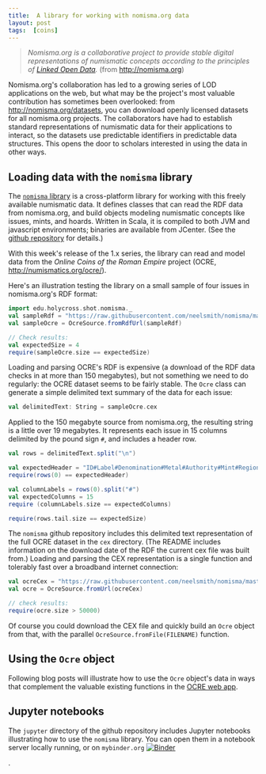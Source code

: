 ```yaml
---
title:  A library for working with nomisma.org data
layout: post
tags:  [coins]
---
```





> *Nomisma.org is a collaborative project to provide stable digital representations of numismatic concepts according to the principles of [Linked Open Data](https://www.w3.org/DesignIssues/LinkedData.html).* (from  <http://nomisma.org>)

Nomisma.org's collaboration has led to a growing series of LOD applications on the web, but what may be the project's most valuable contribution has sometimes been overlooked: from <http://nomisma.org/datasets>, you can download openly licensed datasets for all nomisma.org projects.  The collaborators have had to establish standard representations of numismatic data for their applications to interact, so the datasets use predictable identifiers in predictable data structures.  This opens the door to scholars interested in using the data in other ways.


## Loading data with the `nomisma` library


The [`nomisma` library](https://github.com/neelsmith/nomisma) is a cross-platform library for working with this freely available numismatic data.  It defines classes that can read the RDF data from nomisma.org, and build objects modeling numismatic concepts like issues, mints, and hoards.  Written in Scala, it is compiled to both JVM and javascript environments; binaries are available from JCenter.  (See the [github repository](https://github.com/neelsmith/nomisma) for details.)

With this week's release of the 1.x series, the library can read and model data from the *Online Coins of the Roman Empire* project (OCRE, <http://numismatics.org/ocre/>).

Here's an illustration testing the library on a small sample of four issues in nomisma.org's RDF format:

```scala
import edu.holycross.shot.nomisma._
val sampleRdf = "https://raw.githubusercontent.com/neelsmith/nomisma/master/jvm/src/test/resources/ocre_sample.rdf"
val sampleOcre = OcreSource.fromRdfUrl(sampleRdf)

// Check results:
val expectedSize = 4
require(sampleOcre.size == expectedSize)
```
Loading and parsing  OCRE's RDF is expensive (a download of the RDF data checks in at more than 150 megabytes), but not something we need to do regularly:  the OCRE dataset seems to be fairly stable.  The `Ocre` class can generate a simple delimited text summary of the data for each issue:

```scala
val delimitedText: String = sampleOcre.cex
```

Applied to the 150 megabyte source from nomisma.org, the resulting string is a little over 19 megabytes.  It represents each issue in 15 columns delimited by the pound sign `#`, and includes a header row.

```scala
val rows = delimitedText.split("\n")

val expectedHeader = "ID#Label#Denomination#Metal#Authority#Mint#Region#ObvType#ObvLegend#ObvPortraitId#RevType#RevLegend#RevPortraitId#StartDate#EndDate"
require(rows(0) == expectedHeader)

val columnLabels = rows(0).split("#")
val expectedColumns = 15
require (columnLabels.size == expectedColumns)

require(rows.tail.size == expectedSize)
```

The `nomisma` github repository includes this delimited text representation of the full OCRE dataset in the `cex` directory.  (The README includes information on the download date of the RDF the current cex file was built from.)  Loading and parsing the CEX representation is a single function and tolerably fast over a broadband internet connection:

```scala
val ocreCex = "https://raw.githubusercontent.com/neelsmith/nomisma/master/cex/ocre-valid.cex"
val ocre = OcreSource.fromUrl(ocreCex)

// check results:
require(ocre.size > 50000)    
```
Of course you could download the CEX file and quickly build an `Ocre` object from that, with the parallel `OcreSource.fromFile(FILENAME)` function.

## Using the `Ocre` object

Following blog posts will illustrate how to use the `Ocre` object's data in ways that complement the valuable existing functions in the [OCRE web app](http://numismatics.org/ocre/).

## Jupyter notebooks

The `jupyter` directory of the github repository includes Jupyter notebooks illustrating how to use the `nomisma` library.  You can open them in a notebook server locally running, or on `mybinder.org` [![Binder](https://mybinder.org/badge_logo.svg)](https://mybinder.org/v2/gh/neelsmith/nomisma/master)




 .
